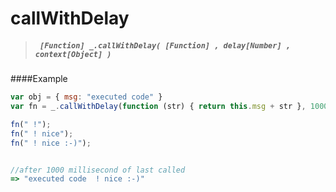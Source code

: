 # callWithDelay
> ##### ``` [Function] _.callWithDelay( [Function] , delay[Number] , context[Object] )```

####Example
``` javascript
var obj = { msg: "executed code" }
var fn = _.callWithDelay(function (str) { return this.msg + str }, 1000 , obj);

fn(" !");
fn(" ! nice");
fn(" ! nice :-)");


//after 1000 millisecond of last called
=> "executed code  ! nice :-)"
```
